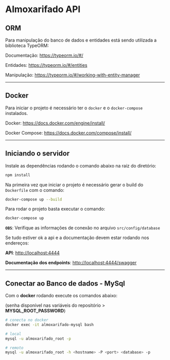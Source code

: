 # Almoxarifado API

## ORM

Para manipulação do banco de dados e entidades está sendo utilizada a biblioteca TypeORM:

Documentação: <https://typeorm.io/#/>

Entidades: <https://typeorm.io/#/entities>

Manipulação: <https://typeorm.io/#/working-with-entity-manager>

---

## Docker

Para iniciar o projeto é necessário ter o `docker` e o `docker-compose` instalados.

Docker: <https://docs.docker.com/engine/install/>

Docker Compose: <https://docs.docker.com/compose/install/>

---

## Iniciando o servidor

Instale as dependências rodando o comando abaixo na raiz do diretório:

```sh
npm install
```

Na primeira vez que iniciar o projeto é necessário gerar o build do `Dockerfile` com o comando:

```sh
docker-compose up --build
```

Para rodar o projeto basta executar o comando:

```sh
docker-compose up
```

**`OBS`**: Verifique as informações de conexão no arquivo `src/config/database`

Se tudo estiver ok a api e a documentação devem estar rodando nos endereços:

**API**: <http://localhost:4444>

**Documentação dos endpoints**: <http://localhost:4444/swagger>

---

## Conectar ao Banco de dados - MySql

Com o **docker** rodando execute os comandos abaixo:

(senha disponível nas variáveis do repositório > **MYSQL_ROOT_PASSWORD**)

```sh
# conecta no docker
docker exec -it almoxarifado-mysql bash

# local
mysql -u almoxarifado_root -p

# remoto
mysql -u almoxarifado_root -h <hostname> -P <port> <database> -p
```
